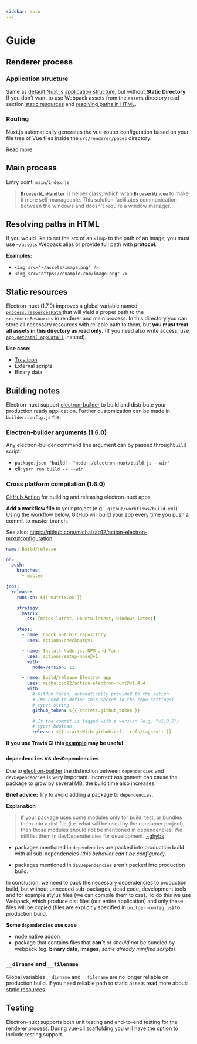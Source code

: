 ```yaml
---
sidebar: auto
---
```



# Guide

## Renderer process

### Application structure

Same as [default Nuxt.js application structure](https://nuxtjs.org/guide/directory-structure/), but without **Static Directory**. If you don't want to use Webpack assets from the `assets` directory read section [static resources](#static-resources) and [resolving paths in HTML](#resolving-paths-in-HTML).

### Routing

Nuxt.js automatically generates the vue-router configuration based on your file tree of Vue files inside the `src/renderer/pages` directory.

[Read more](https://nuxtjs.org/guide/routing/)


## Main process

Entry point: `main/index.js`

> [`BrowserWinHandler`](https://github.com/michalzaq12/electron-nuxt/blob/master/template/src/main/BrowserWinHandler.js) is helper class, which wrap [`BrowserWindow`](https://electronjs.org/docs/api/browser-window) to make it more self-manageable. This solution facilitates communication between the windows and doesn't require a window manager.

## Resolving paths in HTML

If you would like to set the src of an `<img>` to the path of an image, you must use `~/assets` Webpack alias or provide full path with **protocol**.

**Examples:**
- `<img src="~/assets/image.png" />`
- `<img src="https://example.com/image.png" />`

## Static resources

Electron-nuxt (1.7.0) improves a global variable named [`process.resourcesPath`](https://www.electronjs.org/docs/api/process#processresourcespath-readonly) that will yield a proper path to the `src/extraResources` in renderer and main process. In this directory you can store all necessary resources with reliable path to them, but **you must treat all assets in this directory as read only.** (If you need also write access, use [`app.getPath('appData')`](https://electronjs.org/docs/api/app#appgetpathname) instead).

**Use case:**
* [Tray icon](https://electronjs.org/docs/api/tray)
* External scripts
* Binary data

## Building notes

Electron-nuxt support [electron-builder](https://github.com/electron-userland/electron-builder) to build and distribute your production ready application. Further customization can be made in `builder.config.js` file.

### Electron-builder arguments (1.6.0)

Any electron-builder command line argument can by passed through`build` script.

- `package.json`: `"build": "node ./electron-nuxt/build.js --win"`
- cli: `yarn run build -- --win` 



### Cross platform compilation (1.6.0)

[GitHub Action](https://github.com/michalzaq12/action-electron-nuxt) for building and releasing electron-nuxt apps

**Add a workflow file** to your project (e.g. `.github/workflows/build.yml`).
Using the workflow below, GitHub will build your app every time you push a commit to master branch.

See also: https://github.com/michalzaq12/action-electron-nuxt#configuration

   ```yml
   name: Build/release

   on:
     push:
       branches:
         - master

   jobs:
     release:
       runs-on: ${{ matrix.os }}

       strategy:
         matrix:
           os: [macos-latest, ubuntu-latest, windows-latest]

       steps:
         - name: Check out Git repository
           uses: actions/checkout@v1

         - name: Install Node.js, NPM and Yarn
           uses: actions/setup-node@v1
           with:
             node-version: 12

         - name: Build/release Electron app
           uses: michalzaq12/action-electron-nuxt@v1.4.4
           with:
             # GitHub token, automatically provided to the action
             # (No need to define this secret in the repo settings)
             # type: string
             github_token: ${{ secrets.github_token }}

             # If the commit is tagged with a version (e.g. "v1.0.0")
             # type: boolean
             release: ${{ startsWith(github.ref, 'refs/tags/v') }}
   ```

**If you use Travis CI this [example](https://gist.github.com/nwittwer/60aef18c9b4e9506534bdcc0e4a7c3f5) may be useful**

### `dependencies` vs `devDependencies`

Due to [electron-builder](https://github.com/electron-userland/electron-builder) the distinction between `dependencies` and `devDependencies` is very important. Incorrect assignment can cause the package to grow by several MB, the build time also increases.

**Brief advice:** Try to avoid adding a package to `dependencies`.


**Explanation**

> If your package uses some modules only for build, test, or bundles them into a dist file (i.e. what will be used by the consumer project), then those modules should not be mentioned in dependencies. We still list them in devDependencies for development. [~ghybs](https://stackoverflow.com/a/50803712)

- packages mentioned in `dependencies` are packed into production build with all sub-dependencies *(this behavior can`t be configured)*.

- packages mentioned in `devDependencies` aren`t packed into production build.

In conclusion, we need to pack the necessary dependencies to production build, but without unneeded sub-packages, dead code, development tools and for example stylus files (we can compile them to css). To do this we use Webpack, which produce dist files (our entire application) and only these files will be copied (files are explicitly specified in `builder-config.js`) to production build.

**Some `dependencies` use case**

- node native addon
- package that contains files that **can`t** or *should not* be bundled by webpack (eg. **binary data**, **images**, *some already minified scripts*)

### `__dirname` and `__filename`

Global variables `__dirname` and `__filename` are no longer reliable on production build. If you need reliable path to static assets read more about: [static resources](#static-resources).

## Testing

Electron-nuxt supports both unit testing and end-to-end testing for the renderer process. During vue-cli scaffolding you will have the option to include testing support.
